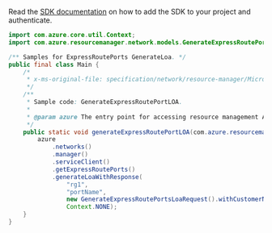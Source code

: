 Read the [SDK documentation](https://github.com/Azure/azure-sdk-for-java/blob/azure-resourcemanager_2.15.0/sdk/resourcemanager/azure-resourcemanager/README.md) on how to add the SDK to your project and authenticate.

```java
import com.azure.core.util.Context;
import com.azure.resourcemanager.network.models.GenerateExpressRoutePortsLoaRequest;

/** Samples for ExpressRoutePorts GenerateLoa. */
public final class Main {
    /*
     * x-ms-original-file: specification/network/resource-manager/Microsoft.Network/stable/2021-05-01/examples/GenerateExpressRoutePortsLOA.json
     */
    /**
     * Sample code: GenerateExpressRoutePortLOA.
     *
     * @param azure The entry point for accessing resource management APIs in Azure.
     */
    public static void generateExpressRoutePortLOA(com.azure.resourcemanager.AzureResourceManager azure) {
        azure
            .networks()
            .manager()
            .serviceClient()
            .getExpressRoutePorts()
            .generateLoaWithResponse(
                "rg1",
                "portName",
                new GenerateExpressRoutePortsLoaRequest().withCustomerName("customerName"),
                Context.NONE);
    }
}
```
